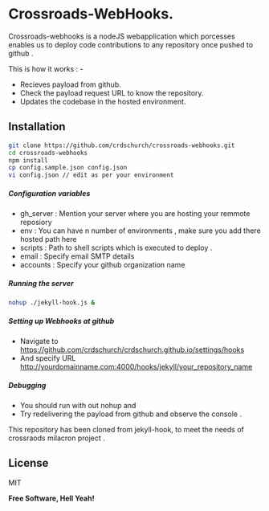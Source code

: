 Crossroads-WebHooks.   
==========

Crossroads-webhooks is a nodeJS webapplication which porcesses enables us to deploy code contributions to any repository once pushed to github . 

This is how it works : - 

  - Recieves payload from github.
  - Check the payload request URL to know the repository. 
  - Updates the codebase in the hosted environment. 


Installation
--------------

```sh
git clone https://github.com/crdschurch/crossroads-webhooks.git 
cd crossroads-webhooks
npm install
cp config.sample.json config.json
vi config.json // edit as per your environment 
```

##### Configuration variables 

* gh_server : Mention your server where you are hosting your remmote reposiory
* env : You can have n number of environments , make sure you add there hosted path here
* scripts :  Path to shell scripts which is executed to deploy . 
* email : Specify email SMTP details 
* accounts : Specify your github organization name 

##### Running the server 

```sh
nohup ./jekyll-hook.js &
```

##### Setting up Webhooks at github 
* Navigate to https://github.com/crdschurch/crdschurch.github.io/settings/hooks
* And specify URL http://yourdomainname.com:4000/hooks/jekyll/your_repository_name


##### Debugging 
* You should run with out nohup and 
* Try redelivering the payload from github and observe the console . 


This repository has been cloned from jekyll-hook, to meet the needs of crossraods milacron project . 



License
----

MIT


**Free Software, Hell Yeah!**

[john gruber]:http://daringfireball.net/
[@thomasfuchs]:http://twitter.com/thomasfuchs
[1]:http://daringfireball.net/projects/markdown/
[marked]:https://github.com/chjj/marked
[Ace Editor]:http://ace.ajax.org
[node.js]:http://nodejs.org
[Twitter Bootstrap]:http://twitter.github.com/bootstrap/
[keymaster.js]:https://github.com/madrobby/keymaster
[jQuery]:http://jquery.com
[@tjholowaychuk]:http://twitter.com/tjholowaychuk
[express]:http://expressjs.com
